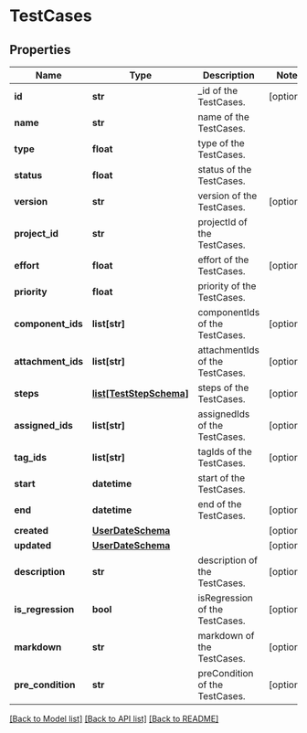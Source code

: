 # TestCases

## Properties
Name | Type | Description | Notes
------------ | ------------- | ------------- | -------------
**id** | **str** | _id of the TestCases. | [optional] 
**name** | **str** | name of the TestCases. | 
**type** | **float** | type of the TestCases. | 
**status** | **float** | status of the TestCases. | 
**version** | **str** | version of the TestCases. | [optional] 
**project_id** | **str** | projectId of the TestCases. | 
**effort** | **float** | effort of the TestCases. | [optional] 
**priority** | **float** | priority of the TestCases. | 
**component_ids** | **list[str]** | componentIds of the TestCases. | [optional] 
**attachment_ids** | **list[str]** | attachmentIds of the TestCases. | [optional] 
**steps** | [**list[TestStepSchema]**](TestStepSchema.md) | steps of the TestCases. | [optional] 
**assigned_ids** | **list[str]** | assignedIds of the TestCases. | [optional] 
**tag_ids** | **list[str]** | tagIds of the TestCases. | [optional] 
**start** | **datetime** | start of the TestCases. | 
**end** | **datetime** | end of the TestCases. | [optional] 
**created** | [**UserDateSchema**](UserDateSchema.md) |  | [optional] 
**updated** | [**UserDateSchema**](UserDateSchema.md) |  | [optional] 
**description** | **str** | description of the TestCases. | [optional] 
**is_regression** | **bool** | isRegression of the TestCases. | [optional] 
**markdown** | **str** | markdown of the TestCases. | [optional] 
**pre_condition** | **str** | preCondition of the TestCases. | [optional] 

[[Back to Model list]](../README.md#documentation-for-models) [[Back to API list]](../README.md#documentation-for-api-endpoints) [[Back to README]](../README.md)


